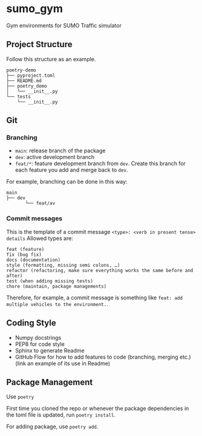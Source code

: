 # sumo_gym
Gym environments for SUMO Traffic simulator

## Project Structure
Follow this structure as an example.
```
poetry-demo
├── pyproject.toml
├── README.md
├── poetry_demo
│   └── __init__.py
└── tests
    └── __init__.py
```

## Git
### Branching
- `main`: release branch of the package
- `dev`: active development branch
- `feat/*`: feature development branch from `dev`. Create this branch for each feature you add and merge back to `dev`.

For example, branching can be done in this way:

```
main
├── dev
       └── feat/av
```

### Commit messages
This is the template of a commit message
```<type>: <verb in present tense> details```
Allowed types are:

    feat (feature)
    fix (bug fix)
    docs (documentation)
    style (formatting, missing semi colons, …)
    refactor (refactoring, make sure everything works the same before and after)
    test (when adding missing tests)
    chore (maintain, package managements)

Therefore, for example, a commit message is something like ```feat: add multiple vehicles to the environment.```.

## Coding Style

- Numpy docstrings
- PEP8 for code style
- Sphinx to generate Readme
- GitHub Flow for how to add features to code (branching, merging etc.) (link an example of its use in Readme)

## Package Management
Use `poetry`

First time you cloned the repo or whenever the package dependencies in the toml file is updated, run `poetry install`.

For adding package, use `poetry add`.